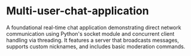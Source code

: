 # Multi-user-chat-application
A foundational real-time chat application demonstrating direct network communication using Python's socket module and concurrent client handling via threading. It features a server that broadcasts messages, supports custom nicknames, and includes basic moderation commands.
